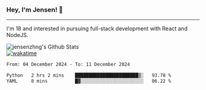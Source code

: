 ### Hey, I'm Jensen! 👋

---

I'm 18 and interested in pursuing full-stack development with React and NodeJS.

![jensenzhng's Github Stats](https://github-readme-stats.vercel.app/api?username=jensenzhng&theme=dark&show_icons=true&count_private=true)
<br />
[![wakatime](https://wakatime.com/badge/user/cbfc263d-3611-4e36-8278-8fad45fe3f62.svg)](https://wakatime.com/@cbfc263d-3611-4e36-8278-8fad45fe3f62)

<!--START_SECTION:waka-->

```txt
From: 04 December 2024 - To: 11 December 2024

Python   2 hrs 2 mins    ███████████████████████▒░   93.78 %
YAML     8 mins          █▓░░░░░░░░░░░░░░░░░░░░░░░   06.22 %
```

<!--END_SECTION:waka-->
